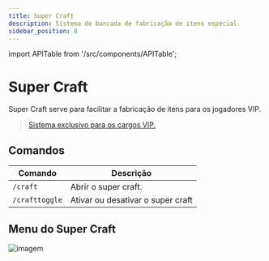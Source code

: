 ```yaml
---
title: Super Craft
description: Sistema de bancada de fabricação de itens especial.
sidebar_position: 8
---
```


import APITable from '/src/components/APITable';

# Super Craft

Super Craft serve para facilitar a fabricação de itens para os jogadores VIP.  

> [Sistema exclusivo para os cargos VIP.](../vip.md)

## Comandos

<APITable>

| Comando | Descrição |
| ------- | --------- |
| `/craft` | Abrir o super craft. |
| `/crafttoggle` | Ativar ou desativar o super craft |

</APITable>

## Menu do Super Craft

![imagem](https://i.imgur.com/9yCh08d.png)